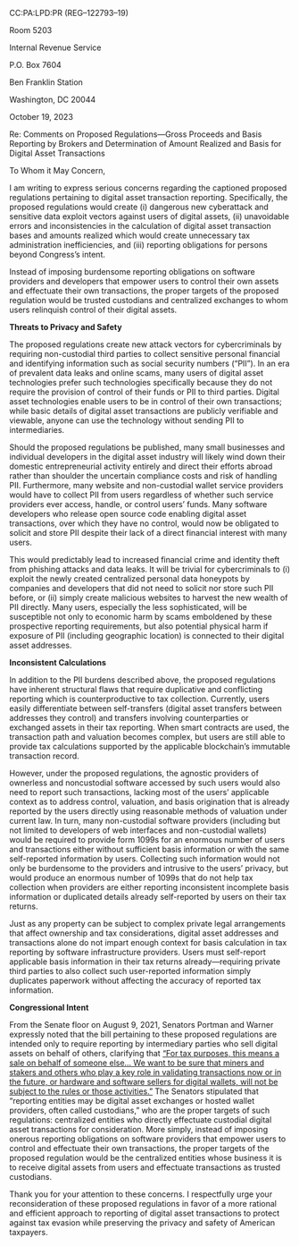 CC:PA:LPD:PR (REG–122793–19)

Room 5203

Internal Revenue Service

P.O. Box 7604

Ben Franklin Station

Washington, DC 20044


October 19, 2023


Re: Comments on Proposed Regulations—Gross Proceeds and Basis Reporting by Brokers and Determination of Amount Realized and Basis for Digital Asset Transactions

To Whom it May Concern,

I am writing to express serious concerns regarding the captioned proposed regulations pertaining to digital asset transaction reporting. Specifically, the proposed regulations would create (i) dangerous new cyberattack and sensitive data exploit vectors against users of digital assets, (ii) unavoidable errors and inconsistencies in the calculation of digital asset transaction bases and amounts realized which would create unnecessary tax administration inefficiencies, and (iii) reporting obligations for persons beyond Congress’s intent. 

Instead of imposing burdensome reporting obligations on software providers and developers that empower users to control their own assets and effectuate their own transactions, the proper targets of the proposed regulation would be trusted custodians and centralized exchanges to whom users relinquish control of their digital assets.

__Threats to Privacy and Safety__

The proposed regulations create new attack vectors for cybercriminals by requiring non-custodial third parties to collect sensitive personal financial and identifying information such as social security numbers (“PII”). In an era of prevalent data leaks and online scams, many users of digital asset technologies prefer such technologies specifically because they do not require the provision of control of their funds or PII to third parties. Digital asset technologies enable users to be in control of their own transactions; while basic details of digital asset transactions are publicly verifiable and viewable, anyone can use the technology without sending PII to intermediaries.

Should the proposed regulations be published, many small businesses and individual developers in the digital asset industry will likely wind down their domestic entrepreneurial activity entirely and direct their efforts abroad rather than shoulder the uncertain compliance costs and risk of handling PII. Furthermore, many website and non-custodial wallet service providers would have to collect PII from users regardless of whether such service providers ever access, handle, or control users’ funds. Many software developers who release open source code enabling digital asset transactions, over which they have no control, would now be obligated to solicit and store PII despite their lack of a direct financial interest with many users. 

This would predictably lead to increased financial crime and identity theft from phishing attacks and data leaks. It will be trivial for cybercriminals to (i) exploit the newly created centralized personal data honeypots by companies and developers that did not need to solicit nor store such PII before, or (ii) simply create malicious websites to harvest the new wealth of PII directly. Many users, especially the less sophisticated, will be susceptible not only to economic harm by scams emboldened by these prospective reporting requirements, but also potential physical harm if exposure of PII (including geographic location) is connected to their digital asset addresses.

__Inconsistent Calculations__

In addition to the PII burdens described above, the proposed regulations have inherent structural flaws that require duplicative and conflicting reporting which is counterproductive to tax collection. Currently, users easily differentiate between self-transfers (digital asset transfers between addresses they control) and transfers involving counterparties or exchanged assets in their tax reporting. When smart contracts are used, the transaction path and valuation becomes complex, but users are still able to provide tax calculations supported by the applicable blockchain’s immutable transaction record. 

However, under the proposed regulations, the agnostic providers of ownerless and noncustodial software accessed by such users would also need to report such transactions, lacking most of the users’ applicable context as to address control, valuation, and basis origination that is already reported by the users directly using reasonable methods of valuation under current law. In turn, many non-custodial software providers (including but not limited to developers of web interfaces and non-custodial wallets) would be required to provide form 1099s for an enormous number of users and transactions either without sufficient basis information or with the same self-reported information by users. Collecting such information would not only be burdensome to the providers and intrusive to the users’ privacy, but would produce an enormous number of 1099s that do not help tax collection when providers are either reporting inconsistent incomplete basis information or duplicated details already self-reported by users on their tax returns.

Just as any property can be subject to complex private legal arrangements that affect ownership and tax considerations, digital asset addresses and transactions alone do not impart enough context for basis calculation in tax reporting by software infrastructure providers. Users must self-report applicable basis information in their tax returns already—requiring private third parties to also collect such user-reported information simply duplicates paperwork without affecting the accuracy of reported tax information. 

__Congressional Intent__

From the Senate floor on August 9, 2021, Senators Portman and Warner expressly noted that the bill pertaining to these proposed regulations are intended only to require reporting by intermediary parties who sell digital assets on behalf of others, clarifying that [“For tax purposes, this means a sale on behalf of someone else… We want to be sure that miners and stakers and others who play a key role in validating transactions now or in the future, or hardware and software sellers for digital wallets, will not be subject to the rules or those activities.”](https://www.congress.gov/congressional-record/volume-167/issue-144/senate-section/article/S6061-7)  The Senators stipulated that “reporting entities may be digital asset exchanges or hosted wallet providers, often called custodians,”  who are the proper targets of such regulations: centralized entities who directly effectuate custodial digital asset transactions for consideration. More simply, instead of imposing onerous reporting obligations on software providers that empower users to control and effectuate their own transactions, the proper targets of the proposed regulation would be the centralized entities whose business it is to receive digital assets from users and effectuate transactions as trusted custodians. 

Thank you for your attention to these concerns. I respectfully urge your reconsideration of these proposed regulations in favor of a more rational and efficient approach to reporting of digital asset transactions to protect against tax evasion while preserving the privacy and safety of American taxpayers. 

